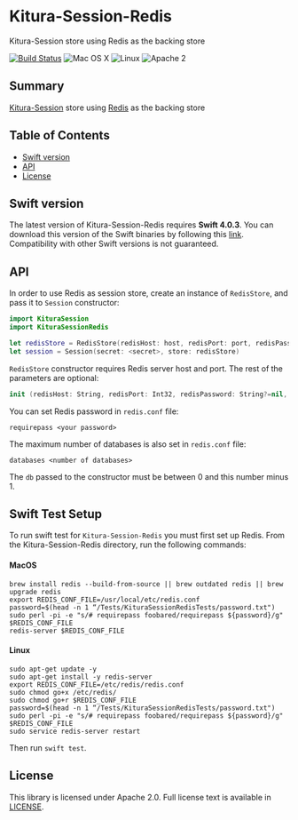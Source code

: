 # Kitura-Session-Redis
Kitura-Session store using Redis as the backing store

[![Build Status](https://travis-ci.org/IBM-Swift/Kitura-Session-Redis.svg?branch=master)](https://travis-ci.org/IBM-Swift/Kitura-Session-Redis)
![Mac OS X](https://img.shields.io/badge/os-Mac%20OS%20X-green.svg?style=flat)
![Linux](https://img.shields.io/badge/os-linux-green.svg?style=flat)
![Apache 2](https://img.shields.io/badge/license-Apache2-blue.svg?style=flat)

## Summary
 [Kitura-Session](https://github.com/IBM-Swift/Kitura-Session) store using [Redis](http://redis.io/) as the backing store

## Table of Contents
* [Swift version](#swift-version)
* [API](#api)
* [License](#license)

## Swift version
The latest version of Kitura-Session-Redis requires **Swift 4.0.3**. You can download this version of the Swift binaries by following this [link](https://swift.org/download/). Compatibility with other Swift versions is not guaranteed.


## API
In order to use Redis as session store, create an instance of `RedisStore`, and pass it to `Session` constructor:

```swift
import KituraSession
import KituraSessionRedis

let redisStore = RedisStore(redisHost: host, redisPort: port, redisPassword: password)
let session = Session(secret: <secret>, store: redisStore)
```

`RedisStore` constructor requires Redis server host and port. The rest of the parameters are optional:

```swift
init (redisHost: String, redisPort: Int32, redisPassword: String?=nil, ttl: Int = 3600, db: Int = 0, keyPrefix: String = "s:")
```

You can set Redis password in `redis.conf` file:
```
requirepass <your password>
```
The maximum number of databases is also set in `redis.conf` file:
```
databases <number of databases>
```
The `db` passed to the constructor must be between 0 and this number minus 1.

## Swift Test Setup

To run swift test for `Kitura-Session-Redis` you must first set up Redis.
From the Kitura-Session-Redis directory, run the following commands:

#### MacOS
```
brew install redis --build-from-source || brew outdated redis || brew upgrade redis
export REDIS_CONF_FILE=/usr/local/etc/redis.conf
password=$(head -n 1 “/Tests/KituraSessionRedisTests/password.txt")
sudo perl -pi -e "s/# requirepass foobared/requirepass ${password}/g" $REDIS_CONF_FILE
redis-server $REDIS_CONF_FILE
```

#### Linux
```
sudo apt-get update -y
sudo apt-get install -y redis-server
export REDIS_CONF_FILE=/etc/redis/redis.conf
sudo chmod go+x /etc/redis/
sudo chmod go+r $REDIS_CONF_FILE
password=$(head -n 1 “/Tests/KituraSessionRedisTests/password.txt")
sudo perl -pi -e "s/# requirepass foobared/requirepass ${password}/g" $REDIS_CONF_FILE
sudo service redis-server restart
```

Then run  `swift test`.

## License
This library is licensed under Apache 2.0. Full license text is available in [LICENSE](LICENSE.txt).
